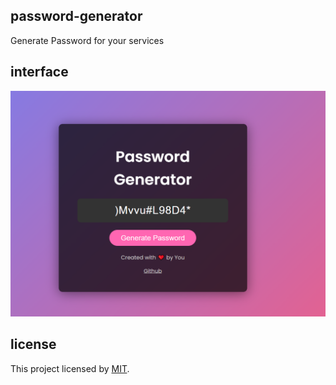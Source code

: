 ## password-generator
Generate Password for your services

## interface
![Alt text](image.png)

## license
This project licensed by [MIT](LICENSE).